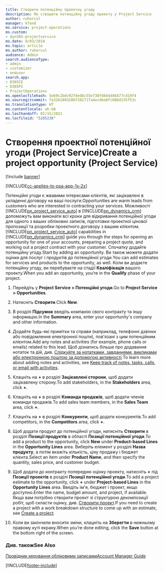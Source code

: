 ```yaml
---
title: Створити потенційну проектну угоду
description: Як створити потенційну угоду проекту у Project Service
author: ruhercul
manager: kfend
ms.service: project-operations
ms.custom:
- dyn365-projectservice
ms.date: 8/03/2018
ms.topic: article
ms.author: ruhercul
audience: Admin
search.audienceType:
- admin
- customizer
- enduser
search.app:
- D365CE
- D365PS
- ProjectOperations
ms.openlocfilehash: 5eb9c2bdc9274edbc55e730fd844d46477cd19f4
ms.sourcegitcommit: fa32b1893286f20271fa4ec4be8fc68bd135f53c
ms.translationtype: HT
ms.contentlocale: uk-UA
ms.lasthandoff: 02/15/2021
ms.locfileid: "5285238"
---
```

# <a name="create-a-project-opportunity-project-service"></a><span data-ttu-id="6e5a6-103">Створення проектної потенційної угоди (Project Service)</span><span class="sxs-lookup"><span data-stu-id="6e5a6-103">Create a project opportunity (Project Service)</span></span>

[!include [banner](../includes/psa-now-project-operations.md)]

[!INCLUDE[cc-applies-to-psa-app-1x-2x](../includes/cc-applies-to-psa-app-1x-2x.md)]

<span data-ttu-id="6e5a6-104">Потенційні угоди є жвавими інтересами клієнтів, які зацікавлені в укладенні договору на ваші послуги.</span><span class="sxs-lookup"><span data-stu-id="6e5a6-104">Opportunities are warm leads from customers who are interested in contracting your services.</span></span> <span data-ttu-id="6e5a6-105">Можливості [!INCLUDE[pn_project_service_auto](../includes/pn-project-service-auto.md)] в [!INCLUDE[pn_dynamics_crm](../includes/pn-dynamics-crm.md)] допоможуть вам виконати всі кроки для відкривання потенційної угоди для одного з ваших облікових записів, підготовки проектної цінової пропозиції та розробки проектного договору з вашим клієнтом.</span><span class="sxs-lookup"><span data-stu-id="6e5a6-105">[!INCLUDE[pn_project_service_auto](../includes/pn-project-service-auto.md)] capabilities in [!INCLUDE[pn_dynamics_crm](../includes/pn-dynamics-crm.md)] guide you through the steps for opening an opportunity for one of your accounts, preparing a project quote, and working out a project contract with your customer.</span></span> <span data-ttu-id="6e5a6-106">Спочатку додайте потенційну угоду.</span><span class="sxs-lookup"><span data-stu-id="6e5a6-106">Start by adding an opportunity.</span></span> <span data-ttu-id="6e5a6-107">Ви також можете додати оцінки для послуг і продуктів до потенційної угоди.</span><span class="sxs-lookup"><span data-stu-id="6e5a6-107">You can add estimates for services and products to the opportunity, as well.</span></span> <span data-ttu-id="6e5a6-108">Коли ви додаєте потенційну угоду, ви перебуваєте на стадії **Кваліфікація** вашого проекту.</span><span class="sxs-lookup"><span data-stu-id="6e5a6-108">When you add an opportunity, you’re in the **Qualify** phase of your project.</span></span>  
  
1.  <span data-ttu-id="6e5a6-109">Перейдіть у **Project Service > Потенційні угоди**.</span><span class="sxs-lookup"><span data-stu-id="6e5a6-109">Go to **Project Service > Opportunities**.</span></span>  
  
2.  <span data-ttu-id="6e5a6-110">Натисніть **Створити**.</span><span class="sxs-lookup"><span data-stu-id="6e5a6-110">Click **New**.</span></span>  
  
3.  <span data-ttu-id="6e5a6-111">В розділі **Підсумок** введіть компанію свого контракту та іншу інформацію.</span><span class="sxs-lookup"><span data-stu-id="6e5a6-111">In the **Summary** area, enter your opportunity's company and other information.</span></span>  
  
4.  <span data-ttu-id="6e5a6-112">Додайте будь-які примітки та справи (наприклад, телефонні дзвінки або повідомлення електронної пошти), пов'язані з цим потенційним клієнтом.</span><span class="sxs-lookup"><span data-stu-id="6e5a6-112">Add any notes and activities (for example, phone calls or emails) related to this lead.</span></span> <span data-ttu-id="6e5a6-113">Щоб дізнатись більше про додавання нотаток та дій, див. [Слідкуйте за нотатками, завданнями, викликами або електронною поштою за допомогою активності](https://docs.microsoft.com/dynamics365/customerengagement/on-premises/basics/work-with-activities).</span><span class="sxs-lookup"><span data-stu-id="6e5a6-113">To learn more about adding notes and activities, see [Keep track of notes, tasks, calls, or email with activities](https://docs.microsoft.com/dynamics365/customerengagement/on-premises/basics/work-with-activities).</span></span>  
  
5.  <span data-ttu-id="6e5a6-114">Клацніть на **+** в розділі **Зацікавлені сторони**, щоб додати зацікавлену сторону.</span><span class="sxs-lookup"><span data-stu-id="6e5a6-114">To add stakeholders, in the **Stakeholders** area, click **+**.</span></span>  
  
6.  <span data-ttu-id="6e5a6-115">Клацніть на **+** в розділі **Команда продажів**, щоб додати членів команди продажів.</span><span class="sxs-lookup"><span data-stu-id="6e5a6-115">To add sales team members, in the **Sales Team** area, click **+**.</span></span>  
  
7.  <span data-ttu-id="6e5a6-116">Клацніть на **+** в розділі **Конкуренти**, щоб додати конкурентів.</span><span class="sxs-lookup"><span data-stu-id="6e5a6-116">To add competitors, in the **Competitors** area, click **+**.</span></span>  
  
8.  <span data-ttu-id="6e5a6-117">Щоб додати продукт до потенційної угоди, натисніть **Створити** в розділі **Позиції продуктів** в області **Позиції потенційної угоди**.</span><span class="sxs-lookup"><span data-stu-id="6e5a6-117">To add a product to the opportunity, click **New** under **Product-based Lines** in the **Opportunity Lines** area.</span></span> <span data-ttu-id="6e5a6-118">Виберіть елемент у розділі **Назва продукту**, а потім вкажіть кількість, ціну продажу і бюджет клієнта.</span><span class="sxs-lookup"><span data-stu-id="6e5a6-118">Select an item under **Product Name**, and then specify the quantity, sales price, and customer budget.</span></span>  
  
9. <span data-ttu-id="6e5a6-119">Щоб додати до контракту попередню оцінку проекту, натисніть **+** під **Позиції проектів** в розділі **Позиції потенційної угоди**.</span><span class="sxs-lookup"><span data-stu-id="6e5a6-119">To add a project estimate to the opportunity, click **+** under **Project-based Lines** in the **Opportunity Lines** area.</span></span> <span data-ttu-id="6e5a6-120">Введіть ім'я, бюджет і проект, якщо доступно.</span><span class="sxs-lookup"><span data-stu-id="6e5a6-120">Enter the name, budget amount, and project, if available.</span></span> <span data-ttu-id="6e5a6-121">Якщо вам потрібно створити проект зі структурою декомпозиції робіт, щоб скласти оцінку, див. [Створити проект](../psa/create-project.md).</span><span class="sxs-lookup"><span data-stu-id="6e5a6-121">If you need to create a project with a work breakdown structure to come up with an estimate, see [Create a project](../psa/create-project.md).</span></span>  
  
10. <span data-ttu-id="6e5a6-122">Коли ви закінчили вносити зміни, клацніть на **Зберегти** в нижньому правому куті екрану.</span><span class="sxs-lookup"><span data-stu-id="6e5a6-122">When you’re done editing, click the **Save** button at the bottom right of the screen.</span></span>  
  
### <a name="see-also"></a><span data-ttu-id="6e5a6-123">Див. також</span><span class="sxs-lookup"><span data-stu-id="6e5a6-123">See Also</span></span>  
 [<span data-ttu-id="6e5a6-124">Провідник керування обліковими записами</span><span class="sxs-lookup"><span data-stu-id="6e5a6-124">Account Manager Guide</span></span>](../psa/account-manager-guide.md)


[!INCLUDE[footer-include](../includes/footer-banner.md)]